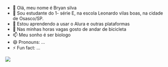 - 👋 Olá, meu nome é Bryan silva
- 👀 Sou estudante do 1- série E, na escola Leonardo vilas boas, na cidade de Osasco/SP.
- 🌱 Estou aprendendo a usar o Alura e outras plataformas
- 💞️ Nas minhas horas vagas gosto de andar de bicicleta
- 📫 Meu sonho é ser biologo 
- 😄 Pronouns: ...
- ⚡ Fun fact: ...

<!---
bryan-silvaa/bryan-silvaa is a ✨ special ✨ repository because its `README.md` (this file) appears on your GitHub profile.
You can click the Preview link to take a look at your changes.
--->
![](https://media1.tenor.com/m/DfQaBZTaR-QAAAAC/dokkan-battle-top.gif)
